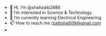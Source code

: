 - 👋 Hi, I’m @shahzaib2886
- 👀 I’m interested in Science & Technology
- 🌱 I’m currently learning Electrical Engineering
- 📫 How to reach me /zaibsha609@gmail.com
- <!---
shahzaib2886/shahzaib2886 is a ✨ special ✨ repository because its `README.md` (this file) appears on your GitHub profile.
You can click the Preview link to take a look at your changes.
--->
